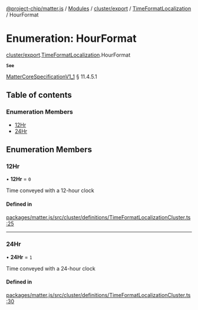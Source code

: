 [@project-chip/matter.js](../README.md) / [Modules](../modules.md) / [cluster/export](../modules/cluster_export.md) / [TimeFormatLocalization](../modules/cluster_export.TimeFormatLocalization.md) / HourFormat

# Enumeration: HourFormat

[cluster/export](../modules/cluster_export.md).[TimeFormatLocalization](../modules/cluster_export.TimeFormatLocalization.md).HourFormat

**`See`**

[MatterCoreSpecificationV1_1](../interfaces/spec_export.MatterCoreSpecificationV1_1.md) § 11.4.5.1

## Table of contents

### Enumeration Members

- [12Hr](cluster_export.TimeFormatLocalization.HourFormat.md#12hr)
- [24Hr](cluster_export.TimeFormatLocalization.HourFormat.md#24hr)

## Enumeration Members

### 12Hr

• **12Hr** = ``0``

Time conveyed with a 12-hour clock

#### Defined in

[packages/matter.js/src/cluster/definitions/TimeFormatLocalizationCluster.ts:25](https://github.com/project-chip/matter.js/blob/e87b236f/packages/matter.js/src/cluster/definitions/TimeFormatLocalizationCluster.ts#L25)

___

### 24Hr

• **24Hr** = ``1``

Time conveyed with a 24-hour clock

#### Defined in

[packages/matter.js/src/cluster/definitions/TimeFormatLocalizationCluster.ts:30](https://github.com/project-chip/matter.js/blob/e87b236f/packages/matter.js/src/cluster/definitions/TimeFormatLocalizationCluster.ts#L30)
